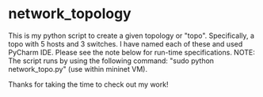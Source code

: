 # network_topology
This is my python script to create a given topology or "topo". Specifically, a topo with 5 hosts and 3 switches. I have named each of these and used PyCharm IDE. Please see the note below for run-time specifications.
NOTE: The script runs by using the following command: "sudo python network_topo.py" (use within mininet VM).

Thanks for taking the time to check out my work!
